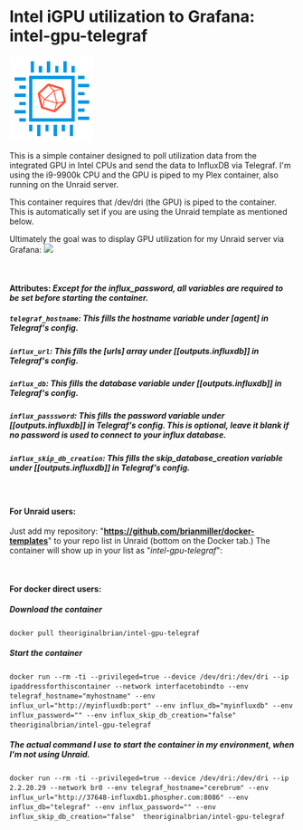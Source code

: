 # Intel iGPU utilization to Grafana: intel-gpu-telegraf

<img width=150px height=150px src="https://github.com/brianmiller/docker-templates/raw/master/intel-gpu-telegraf/intel_telegraf.png"></img>

This is a simple container designed to poll utilization data from the integrated GPU in Intel CPUs and send the data to InfluxDB via Telegraf.   I'm using the i9-9900k CPU and the GPU is piped to my Plex container, also running on the Unraid server.

This container requires that /dev/dri (the GPU) is piped to the container.  This is automatically set if you are using the Unraid template as mentioned below.

Ultimately the goal was to display GPU utilization for my Unraid server via Grafana: 
<img src=https://github.com/brianmiller/docker-intel-gpu-telegraf/raw/master/grafana_screenshot.png></img>

<br>

#### Attributes: *Except for the influx_password, all variables are required to be set before starting the container.*
##### `telegraf_hostname`: This fills the hostname variable under [agent] in Telegraf's config.  
##### `influx_url`: This fills the [urls] array under [[outputs.influxdb]] in Telegraf's config.
##### `influx_db`: This fills the database variable under [[outputs.influxdb]] in Telegraf's config.
##### `influx_passsword`: This fills the password variable under [[outputs.influxdb]] in Telegraf's config. This is optional, leave it blank if no password is used to connect to your influx database.
##### `influx_skip_db_creation`: This fills the skip_database_creation variable under [[outputs.influxdb]] in Telegraf's config.

<br>

#### For Unraid users:
Just add my repository: "**https://github.com/brianmiller/docker-templates**" to your repo list in Unraid (bottom on the Docker tab.) The container will show up in your list as "*intel-gpu-telegraf*":

<br>

#### For docker direct users: <br>
 ##### Download the container
`docker pull theoriginalbrian/intel-gpu-telegraf`
 ##### Start the container
`docker run --rm -ti --privileged=true --device /dev/dri:/dev/dri --ip ipaddressforthiscontainer --network interfacetobindto --env telegraf_hostname="myhostname" --env influx_url="http://myinfluxdb:port" --env influx_db="myinfluxdb" --env influx_password="" --env influx_skip_db_creation="false"  theoriginalbrian/intel-gpu-telegraf`
##### The actual command I use to start the container in my environment, when I'm not using Unraid.
`docker run --rm -ti --privileged=true --device /dev/dri:/dev/dri --ip 2.2.20.29 --network br0 --env telegraf_hostname="cerebrum" --env influx_url="http://37648-influxdb1.phospher.com:8086" --env influx_db="telegraf" --env influx_password="" --env influx_skip_db_creation="false"  theoriginalbrian/intel-gpu-telegraf`

##
